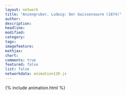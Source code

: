 ```yaml
---
layout: network
title: "Anzengruber, Ludwig: Der Gwissenswurm (1874)"
author:
description:
headline:
modified:
category:
tags:
imagefeature: 
mathjax: 
chart: 
comments: true
featured: false
list: false
networkdata: animation120.js
---
```

{% include animation.html %}
